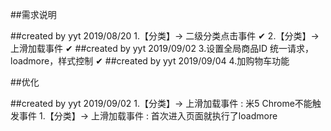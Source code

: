 ##需求说明

##created by yyt 2019/08/20
1.【分类】-> 二级分类点击事件     ✔
2.【分类】-> 上滑加载事件     ✔
##created by yyt 2019/09/02
3.设置全局商品ID 统一请求，loadmore，样式控制     ✔
##created by yyt 2019/09/04
4.加购物车功能

##优化

##created by yyt 2019/09/02
1.【分类】-> 上滑加载事件 : 米5 Chrome不能触发事件
1.【分类】-> 上滑加载事件 : 首次进入页面就执行了loadmore
